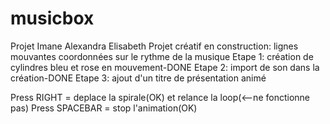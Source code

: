 # musicbox
Projet Imane Alexandra Elisabeth
Projet créatif en construction: lignes mouvantes coordonnées sur le rythme de la musique
Etape 1: création de cylindres bleu et rose en mouvement-DONE
Etape 2: import de son dans la création-DONE
Etape 3: ajout d'un titre de présentation animé

Press RIGHT = deplace la spirale(OK) et relance la loop(<--ne fonctionne pas)
Press SPACEBAR = stop l'animation(OK)
